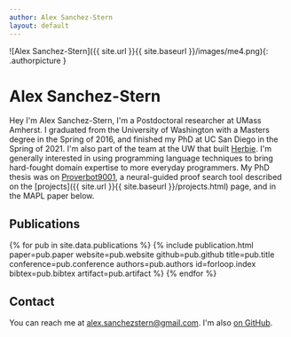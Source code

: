 ```yaml
---
author: Alex Sanchez-Stern
layout: default
---
```

![Alex Sanchez-Stern]({{ site.url }}{{ site.baseurl }}/images/me4.png){: .authorpicture }

Alex Sanchez-Stern
==================

Hey I'm Alex Sanchez-Stern, I'm a Postdoctoral researcher at UMass
Amherst. I graduated from the University of Washington with a Masters
degree in the Spring of 2016, and finished my PhD at UC San Diego in
the Spring of 2021. I'm also part of the team at the UW that built
[Herbie](https://herbie.uwplse.org). I'm generally interested in using
programming language techniques to bring hard-fought domain expertise
to more everyday programmers. My PhD thesis was on
[Proverbot9001](https://proverbot9001.ucsd.edu), a neural-guided proof
search tool described on the [projects]({{ site.url }}{{ site.baseurl
}}/projects.html) page, and in the MAPL paper below.

Publications
------------
{% for pub in site.data.publications %}
{% include publication.html
    paper=pub.paper
    website=pub.website
    github=pub.github
    title=pub.title
    conference=pub.conference
    authors=pub.authors
    id=forloop.index
    bibtex=pub.bibtex
    artifact=pub.artifact
%}
{% endfor %}

Contact
-------

You can reach me at [alex.sanchezstern@gmail.com](alex.sanchezstern@gmail.com). I'm
also [on GitHub](https://github.com/HazardousPeach).
